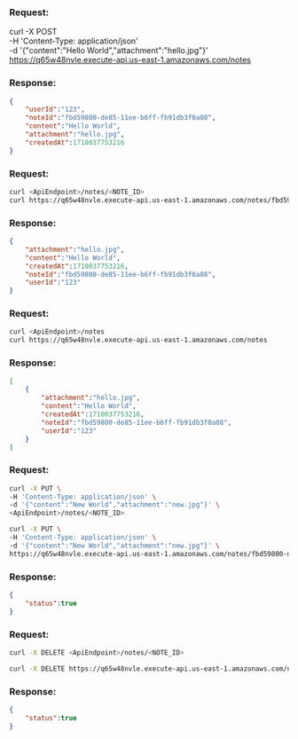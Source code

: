 <!-- Create a note -->

### Request:
curl -X POST \
-H 'Content-Type: application/json' \
-d '{"content":"Hello World","attachment":"hello.jpg"}' \
https://q65w48nvle.execute-api.us-east-1.amazonaws.com/notes

### Response:
```json
{
    "userId":"123",
    "noteId":"fbd59800-de85-11ee-b6ff-fb91db3f0a08",
    "content":"Hello World",
    "attachment":"hello.jpg",
    "createdAt":1710037753216
}
```


<!-- Get a note -->

### Request:


```bash
curl <ApiEndpoint>/notes/<NOTE_ID>
curl https://q65w48nvle.execute-api.us-east-1.amazonaws.com/notes/fbd59800-de85-11ee-b6ff-fb91db3f0a08
```


### Response:

```json
{
    "attachment":"hello.jpg",
    "content":"Hello World",
    "createdAt":1710037753216,
    "noteId":"fbd59800-de85-11ee-b6ff-fb91db3f0a08",
    "userId":"123"
}
```

<!-- List all the notes -->

### Request:


```bash
curl <ApiEndpoint>/notes
curl https://q65w48nvle.execute-api.us-east-1.amazonaws.com/notes
```


### Response:

```json
[
    {
        "attachment":"hello.jpg",
        "content":"Hello World",
        "createdAt":1710037753216,
        "noteId":"fbd59800-de85-11ee-b6ff-fb91db3f0a08",
        "userId":"123"
    }
]
```

<!-- Update a note -->

### Request:


```bash
curl -X PUT \
-H 'Content-Type: application/json' \
-d '{"content":"New World","attachment":"new.jpg"}' \
<ApiEndpoint>/notes/<NOTE_ID>

curl -X PUT \
-H 'Content-Type: application/json' \
-d '{"content":"New World","attachment":"new.jpg"}' \
https://q65w48nvle.execute-api.us-east-1.amazonaws.com/notes/fbd59800-de85-11ee-b6ff-fb91db3f0a08
```


### Response:

```json
{
    "status":true
}
```


<!-- Delete a note -->

### Request:

```bash
curl -X DELETE <ApiEndpoint>/notes/<NOTE_ID>

curl -X DELETE https://q65w48nvle.execute-api.us-east-1.amazonaws.com/notes/fbd59800-de85-11ee-b6ff-fb91db3f0a08

```


### Response:

```json
{
    "status":true
}
```